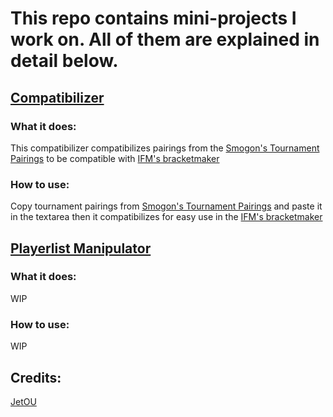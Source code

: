 # This repo contains mini-projects I work on. All of them are explained in detail below.
## [Compatibilizer](https://jetou777.github.io/Compatibilizer.html)
### What it does:
This compatibilizer compatibilizes pairings from the [Smogon's Tournament Pairings](https://www.smogon.com/forums/pages/tournaments/) to be compatible with [IFM's bracketmaker](https://ifm-hodor.github.io/)
### How to use:
Copy tournament pairings from [Smogon's Tournament Pairings](https://www.smogon.com/forums/pages/tournaments/) and paste it in the textarea then it compatibilizes for easy use in the [IFM's bracketmaker](https://ifm-hodor.github.io/)
## [Playerlist Manipulator](https://jetou777.github.io/Playerlist%20Manipulator.html)
### What it does:
WIP
### How to use:
WIP
## Credits:
[JetOU](https://github.com/JetOU777)
